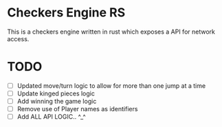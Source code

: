# Checkers Engine RS
This is a checkers engine written in rust which exposes a API for network access.

# TODO
- [ ] Updated move/turn logic to allow for more than one jump at a time
- [ ] Update kinged pieces logic
- [ ] Add winning the game logic
- [ ] Remove use of Player names as identifiers
- [ ] Add ALL API LOGIC.. ^_^
